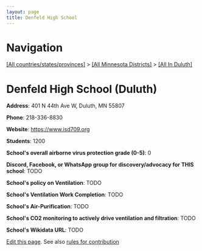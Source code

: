```yaml
---
layout: page
title: Denfeld High School
---
```

# Navigation

[[All countries/states/provinces]](../../..) > [[All Minnesota Districts]](../..) > [[All In Duluth]](..)

# Denfeld High School (Duluth)

**Address**: 401 N 44th Ave W, Duluth, MN 55807

**Phone**: 218-336-8830

**Website**: <https://www.isd709.org>

**Students**: 1200

**School's overall airborne virus protection grade (0-5)**: 0

**Discord, Facebook, or WhatsApp group for discovery/advocacy for THIS school**: TODO

**School's policy on Ventilation**: TODO

**School's Ventilation Work Completion**: TODO

**School's Air-Purification**: TODO

**School's CO2 monitoring to actively drive ventilation and filtration**: TODO

**School's Wikidata URL**: TODO


[Edit this page](https://github.com/ventilate-schools/MN/edit/main/./Duluth/Denfeld_High_School.md). See also [rules for contribution](../../../contribution-rules/)